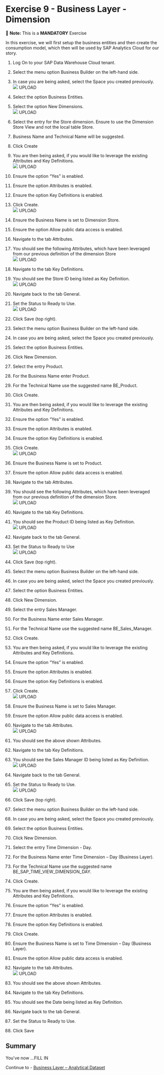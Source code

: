 # Exercise 9 - Business Layer - Dimension 

:memo: **Note:** This is a <strong>MANDATORY</strong>  Exercise

In this exercise, we will first setup the business entities and then create the consumption model, which
then will be used by SAP Analytics Cloud for our story.

1. Log On to your SAP Data Warehouse Cloud tenant.
2. Select the menu option Business Builder on the left-hand side.
3. In case you are being asked, select the Space you created previously.
<br>![](images/00_00_0091.png) UPLOAD

4. Select the option Business Entities.
5. Select the option New Dimensions.
<br>![](images/00_00_0092.png) UPLOAD

6. Select the entry for the Store dimension. Ensure to use the Dimension Store View and not the local table
Store.
7. Business Name and Technical Name will be suggested.
8. Click Create
9. You are then being asked, if you would like to leverage the existing Attributes and Key Definitions.
<br>![](images/00_00_0093.png) UPLOAD

10. Ensure the option “Yes” is enabled.
11. Ensure the option Attributes is enabled.
12. Ensure the option Key Definitions is enabled.
13. Click Create.
<br>![](images/00_00_0094.png) UPLOAD

14. Ensure the Business Name is set to Dimension Store.
15. Ensure the option Allow public data access is enabled.
16. Navigate to the tab Attributes.
17. You should see the following Attributes, which have been leveraged from our previous definition of the
dimension Store
<br>![](images/00_00_0095.png) UPLOAD

18. Navigate to the tab Key Definitions.
19. You should see the Store ID being listed as Key Definition.
<br>![](images/00_00_0096.png) UPLOAD

20. Navigate back to the tab General.
21. Set the Status to Ready to Use.
<br>![](images/00_00_0097.png) UPLOAD

22. Click Save (top right).
23. Select the menu option Business Builder on the left-hand side.
24. In case you are being asked, select the Space you created previously.
25. Select the option Business Entities.
26. Click New Dimension.
27. Select the entry Product.
28. For the Business Name enter Product.
29. For the Technical Name use the suggested name BE_Product.
30. Click Create.
31. You are then being asked, if you would like to leverage the existing Attributes and Key Definitions.
32. Ensure the option “Yes” is enabled.
33. Ensure the option Attributes is enabled.
34. Ensure the option Key Definitions is enabled.
35. Click Create.
<br>![](images/00_00_0098.png) UPLOAD

36. Ensure the Business Name is set to Product.
37. Ensure the option Allow public data access is enabled.
38. Navigate to the tab Attributes.
39. You should see the following Attributes, which have been leveraged from our previous definition of the
dimension Store.
<br>![](images/00_00_0099.png) UPLOAD

40. Navigate to the tab Key Definitions.
41. You should see the Product ID being listed as Key Definition.
<br>![](images/00_00_0901.png) UPLOAD

42. Navigate back to the tab General.
43. Set the Status to Ready to Use
<br>![](images/00_00_0902.png) UPLOAD

44. Click Save (top right).
45. Select the menu option Business Builder on the left-hand side.
46. In case you are being asked, select the Space you created previously.
47. Select the option Business Entities.
48. Click New Dimension.
49. Select the entry Sales Manager.
50. For the Business Name enter Sales Manager.
51. For the Technical Name use the suggested name BE_Sales_Manager.
52. Click Create.
53. You are then being asked, if you would like to leverage the existing Attributes and Key Definitions.
54. Ensure the option “Yes” is enabled.
55. Ensure the option Attributes is enabled.
56. Ensure the option Key Definitions is enabled.
57. Click Create.
<br>![](images/00_00_0903.png) UPLOAD

58. Ensure the Business Name is set to Sales Manager.
59. Ensure the option Allow public data access is enabled.
60. Navigate to the tab Attributes.
<br>![](images/00_00_0904.png) UPLOAD

61. You should see the above shown Attributes.
62. Navigate to the tab Key Definitions.
63. You should see the Sales Manager ID being listed as Key Definition.
<br>![](images/00_00_0905.png) UPLOAD

64. Navigate back to the tab General.
65. Set the Status to Ready to Use.
<br>![](images/00_00_0906.png) UPLOAD

66. Click Save (top right).
67. Select the menu option Business Builder on the left-hand side.
68. In case you are being asked, select the Space you created previously.
69. Select the option Business Entities.
70. Click New Dimension.
71. Select the entry Time Dimension - Day.
72. For the Business Name enter Time Dimension – Day (Business Layer).
73. For the Technical Name use the suggested name BE_SAP_TIME_VIEW_DIMENSION_DAY.
74. Click Create.
75. You are then being asked, if you would like to leverage the existing Attributes and Key Definitions.
76. Ensure the option “Yes” is enabled.
77. Ensure the option Attributes is enabled.
78. Ensure the option Key Definitions is enabled.
79. Click Create.
80. Ensure the Business Name is set to Time Dimension – Day (Business Layer).
81. Ensure the option Allow public data access is enabled.
82. Navigate to the tab Attributes.
<br>![](images/00_00_0907.png) UPLOAD

83. You should see the above shown Attributes.
84. Navigate to the tab Key Definitions.
85. You should see the Date being listed as Key Definition.
86. Navigate back to the tab General.
87. Set the Status to Ready to Use.
88. Click Save


## Summary

You've now ...FILL IN

Continue to - [Business Layer – Analytical Dataset ](../ex10/README.md)

